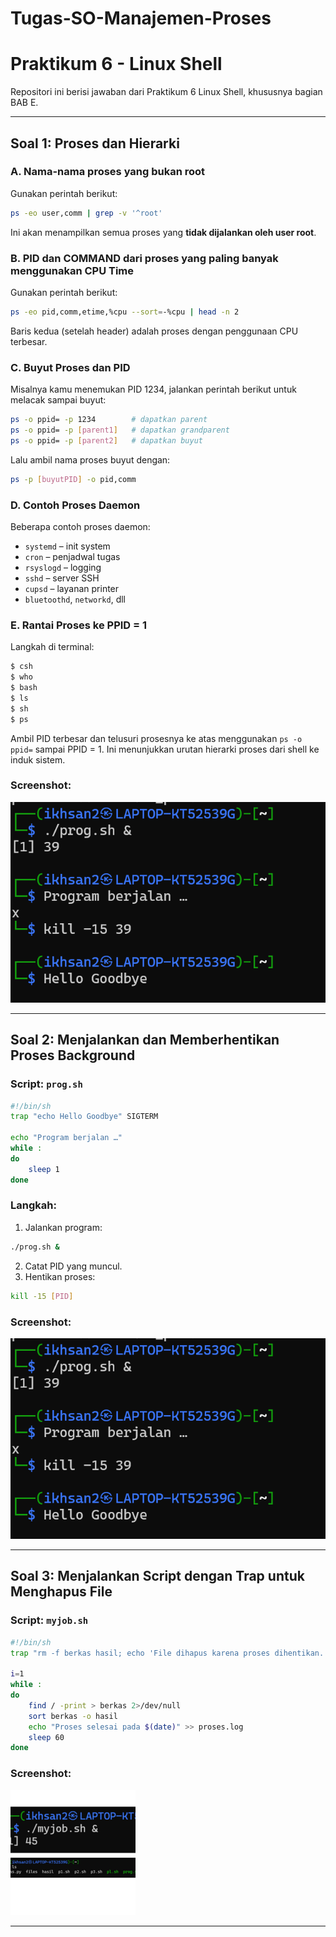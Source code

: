 # Tugas-SO-Manajemen-Proses

# Praktikum 6 - Linux Shell

Repositori ini berisi jawaban dari Praktikum 6 Linux Shell, khususnya bagian BAB E.

---

## Soal 1: Proses dan Hierarki

### A. Nama-nama proses yang bukan root
Gunakan perintah berikut:
```bash
ps -eo user,comm | grep -v '^root'
```
Ini akan menampilkan semua proses yang **tidak dijalankan oleh user root**.

### B. PID dan COMMAND dari proses yang paling banyak menggunakan CPU Time
Gunakan perintah berikut:
```bash
ps -eo pid,comm,etime,%cpu --sort=-%cpu | head -n 2
```
Baris kedua (setelah header) adalah proses dengan penggunaan CPU terbesar.

### C. Buyut Proses dan PID
Misalnya kamu menemukan PID 1234, jalankan perintah berikut untuk melacak sampai buyut:
```bash
ps -o ppid= -p 1234        # dapatkan parent
ps -o ppid= -p [parent1]   # dapatkan grandparent
ps -o ppid= -p [parent2]   # dapatkan buyut
```
Lalu ambil nama proses buyut dengan:
```bash
ps -p [buyutPID] -o pid,comm
```

### D. Contoh Proses Daemon
Beberapa contoh proses daemon:
- `systemd` – init system
- `cron` – penjadwal tugas
- `rsyslogd` – logging
- `sshd` – server SSH
- `cupsd` – layanan printer
- `bluetoothd`, `networkd`, dll

### E. Rantai Proses ke PPID = 1
Langkah di terminal:
```bash
$ csh
$ who
$ bash
$ ls
$ sh
$ ps
```
Ambil PID terbesar dan telusuri prosesnya ke atas menggunakan `ps -o ppid=` sampai PPID = 1. Ini menunjukkan urutan hierarki proses dari shell ke induk sistem.

### Screenshot:
![Screenshot Soal 1](soal1/screenshot.png)

---

## Soal 2: Menjalankan dan Memberhentikan Proses Background

### Script: `prog.sh`
```bash
#!/bin/sh
trap "echo Hello Goodbye" SIGTERM

echo "Program berjalan …"
while :
do
    sleep 1
done
```

### Langkah:
1. Jalankan program:
```bash
./prog.sh &
```
2. Catat PID yang muncul.
3. Hentikan proses:
```bash
kill -15 [PID]
```

### Screenshot:
![Screenshot Soal 2](soal2/screenshot.png)

---

## Soal 3: Menjalankan Script dengan Trap untuk Menghapus File

### Script: `myjob.sh`
```bash
#!/bin/sh
trap "rm -f berkas hasil; echo 'File dihapus karena proses dihentikan.'" SIGINT SIGTERM

i=1
while :
do
    find / -print > berkas 2>/dev/null
    sort berkas -o hasil
    echo "Proses selesai pada $(date)" >> proses.log
    sleep 60
done
```

### Screenshot:
![Screenshot Soal 3](soal3/screenshot.png)

---


